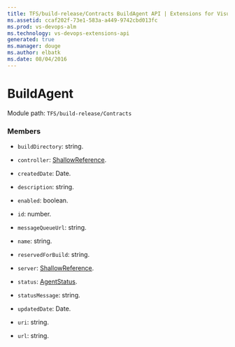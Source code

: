 ```yaml
---
title: TFS/build-release/Contracts BuildAgent API | Extensions for Visual Studio Team Services
ms.assetid: ccaf202f-73e1-583a-a449-9742cbd013fc
ms.prod: vs-devops-alm
ms.technology: vs-devops-extensions-api
generated: true
ms.manager: douge
ms.author: elbatk
ms.date: 08/04/2016
---
```


# BuildAgent

Module path: `TFS/build-release/Contracts`


### Members

* `buildDirectory`: string. 

* `controller`: [ShallowReference](./ShallowReference.md). 

* `createdDate`: Date. 

* `description`: string. 

* `enabled`: boolean. 

* `id`: number. 

* `messageQueueUrl`: string. 

* `name`: string. 

* `reservedForBuild`: string. 

* `server`: [ShallowReference](./ShallowReference.md). 

* `status`: [AgentStatus](./AgentStatus.md). 

* `statusMessage`: string. 

* `updatedDate`: Date. 

* `uri`: string. 

* `url`: string. 

